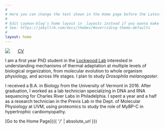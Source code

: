 ```yaml
---
#
# Here you can change the text shown in the Home page before the Latest Posts section.
#
# Edit cayman-blog's home layout in _layouts instead if you wanna make some changes
# See: https://jekyllrb.com/docs/themes/#overriding-theme-defaults
#
layout: home
---
```


<img style="float: left; padding-right: 25px;" src="https://avatars1.githubusercontent.com/u/46583297?s=400&u=6b21ff0e8eef76f218073d585cea45a254af0c65&v=4">

[CV](CV/tsoleary_cv_2019.pdf)

I am a first year PhD student in the  [Lockwood Lab](https://lockwoodlab.weebly.com/) interested in understanding mechanisms of thermal adaptation at multiple levels of biological organization, from molecular evolution to whole organism physiology, and across life stages. I plan to study _Drosophila melanogaster_.


I received a B.A. in Biology from the University of Vermont in 2016. After graduation, I worked as a lab technician specializing in DNA and RNA sequencing for Charles River Labs in Philadelphia. I spent a year and a half as a research technician in the Previs Lab in the Dept. of Molecular Physiology at UVM, using proteomics to study the role of MyBP-C in hypertrophic cardiomyopathy.

[Go to the Home Page]({{ '/' | absolute_url }})

